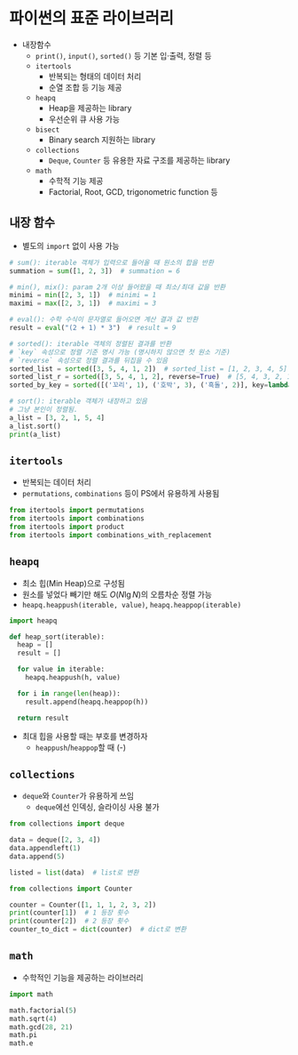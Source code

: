 # 파이썬의 표준 라이브러리
* 내장함수
  * `print()`, `input()`, `sorted()` 등 기본 입·출력, 정렬 등
  * `itertools`
    * 반복되는 형태의 데이터 처리
    * 순열 조합 등 기능 제공
  * `heapq`
    * Heap을 제공하는 library
    * 우선순위 큐 사용 가능
  * `bisect`
    * Binary search 지원하는 library
  * `collections`
    * `Deque`, `Counter` 등 유용한 자료 구조를 제공하는 library
  * `math`
    * 수학적 기능 제공
    * Factorial, Root, GCD, trigonometric function 등

## 내장 함수
* 별도의 `import` 없이 사용 가능
```py
# sum(): iterable 객체가 입력으로 들어올 때 원소의 합을 반환
summation = sum([1, 2, 3])  # summation = 6

# min(), mix(): param 2개 이상 들어왔을 때 최소/최대 값을 반환
minimi = min([2, 3, 1])  # minimi = 1
maximi = max([2, 3, 1])  # maximi = 3

# eval(): 수학 수식이 문자열로 들어오면 계산 결과 값 반환
result = eval("(2 + 1) * 3")  # result = 9

# sorted(): iterable 객체의 정렬된 결과를 반환
# `key` 속성으로 정렬 기준 명시 가능 (명시하지 않으면 첫 원소 기준)
# `reverse` 속성으로 정렬 결과를 뒤집을 수 있음
sorted_list = sorted([3, 5, 4, 1, 2])  # sorted_list = [1, 2, 3, 4, 5]
sorted_list_r = sorted([3, 5, 4, 1, 2], reverse=True)  # [5, 4, 3, 2, 1]
sorted_by_key = sorted([('꼬리', 1), ('호박', 3), ('흑돌', 2)], key=lambda x : x[1])

# sort(): iterable 객체가 내장하고 있음
# 그냥 본인이 정렬됨.
a_list = [3, 2, 1, 5, 4]
a_list.sort()
print(a_list)
```

## `itertools`
* 반복되는 데이터 처리  
* `permutations`, `combinations` 등이 PS에서 유용하게 사용됨
```py
from itertools import permutations
from itertools import combinations
from itertools import product
from itertools import combinations_with_replacement
```

## `heapq`
* 최소 힙(Min Heap)으로 구성됨  
* 원소를 넣었다 빼기만 해도 $O(N \lg N)$의 오름차순 정렬 가능
* `heapq.heappush(iterable, value)`, `heapq.heappop(iterable)`
```py
import heapq

def heap_sort(iterable):
  heap = []
  result = []

  for value in iterable:
    heapq.heappush(h, value)

  for i in range(len(heap)):
    result.append(heapq.heappop(h))

  return result
```
* 최대 힙을 사용할 때는 부호를 변경하자
  * `heappush`/`heappop`할 때 (-)

## `collections`
* `deque`와 `Counter`가 유용하게 쓰임
  * `deque`에선 인덱싱, 슬라이싱 사용 불가
```py
from collections import deque

data = deque([2, 3, 4])
data.appendleft(1)
data.append(5)

listed = list(data)  # list로 변환
```
```py
from collections import Counter

counter = Counter([1, 1, 1, 2, 3, 2])
print(counter[1])  # 1 등장 횟수
print(counter[2])  # 2 등장 횟수
counter_to_dict = dict(counter)  # dict로 변환
```

## `math`
* 수학적인 기능을 제공하는 라이브러리
```py
import math

math.factorial(5)
math.sqrt(4)
math.gcd(28, 21)
math.pi
math.e
```

